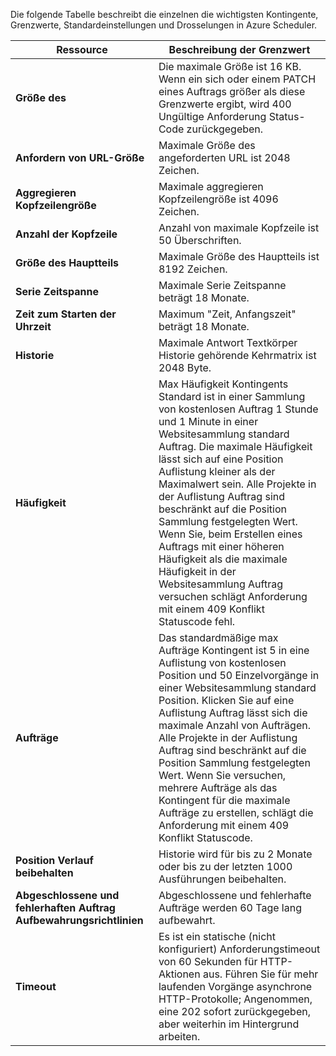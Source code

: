 Die folgende Tabelle beschreibt die einzelnen die wichtigsten Kontingente, Grenzwerte, Standardeinstellungen und Drosselungen in Azure Scheduler.

|Ressource|Beschreibung der Grenzwert|
|---|---|
|**Größe des**|Die maximale Größe ist 16 KB. Wenn ein sich oder einem PATCH eines Auftrags größer als diese Grenzwerte ergibt, wird 400 Ungültige Anforderung Status-Code zurückgegeben.|
|**Anfordern von URL-Größe**|Maximale Größe des angeforderten URL ist 2048 Zeichen.|
|**Aggregieren Kopfzeilengröße**|Maximale aggregieren Kopfzeilengröße ist 4096 Zeichen.|
|**Anzahl der Kopfzeile**|Anzahl von maximale Kopfzeile ist 50 Überschriften.|
|**Größe des Hauptteils**|Maximale Größe des Hauptteils ist 8192 Zeichen.|
|**Serie Zeitspanne**|Maximale Serie Zeitspanne beträgt 18 Monate.|
|**Zeit zum Starten der Uhrzeit**|Maximum "Zeit, Anfangszeit" beträgt 18 Monate.|
|**Historie**|Maximale Antwort Textkörper Historie gehörende Kehrmatrix ist 2048 Byte.|
|**Häufigkeit**|Max Häufigkeit Kontingents Standard ist in einer Sammlung von kostenlosen Auftrag 1 Stunde und 1 Minute in einer Websitesammlung standard Auftrag. Die maximale Häufigkeit lässt sich auf eine Position Auflistung kleiner als der Maximalwert sein. Alle Projekte in der Auflistung Auftrag sind beschränkt auf die Position Sammlung festgelegten Wert. Wenn Sie, beim Erstellen eines Auftrags mit einer höheren Häufigkeit als die maximale Häufigkeit in der Websitesammlung Auftrag versuchen schlägt Anforderung mit einem 409 Konflikt Statuscode fehl.|
|**Aufträge**|Das standardmäßige max Aufträge Kontingent ist 5 in eine Auflistung von kostenlosen Position und 50 Einzelvorgänge in einer Websitesammlung standard Position. Klicken Sie auf eine Auflistung Auftrag lässt sich die maximale Anzahl von Aufträgen. Alle Projekte in der Auflistung Auftrag sind beschränkt auf die Position Sammlung festgelegten Wert. Wenn Sie versuchen, mehrere Aufträge als das Kontingent für die maximale Aufträge zu erstellen, schlägt die Anforderung mit einem 409 Konflikt Statuscode.|
|**Position Verlauf beibehalten**|Historie wird für bis zu 2 Monate oder bis zu der letzten 1000 Ausführungen beibehalten.|
|**Abgeschlossene und fehlerhaften Auftrag Aufbewahrungsrichtlinien**|Abgeschlossene und fehlerhafte Aufträge werden 60 Tage lang aufbewahrt.|
|**Timeout**|Es ist ein statische (nicht konfiguriert) Anforderungstimeout von 60 Sekunden für HTTP-Aktionen aus. Führen Sie für mehr laufenden Vorgänge asynchrone HTTP-Protokolle; Angenommen, eine 202 sofort zurückgegeben, aber weiterhin im Hintergrund arbeiten.|

